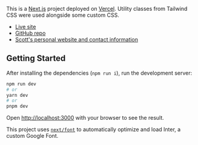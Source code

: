 This is a [Next.js](https://nextjs.org/) project deployed on [Vercel](https://vercel.com/). Utility classes from Tailwind CSS were used alongside some custom CSS.

- [Live site](https://ubiquiti-productivity-tool.vercel.app/)
- [GitHub repo](https://github.com/scottmcook/ubiquiti-productivity-tool)
- [Scott's personal website and contact information](https://runnincode.com/)

## Getting Started

After installing the dependencies (`npm run i`), run the development server:

```bash
npm run dev
# or
yarn dev
# or
pnpm dev
```

Open [http://localhost:3000](http://localhost:3000) with your browser to see the result.

This project uses [`next/font`](https://nextjs.org/docs/basic-features/font-optimization) to automatically optimize and load Inter, a custom Google Font.
